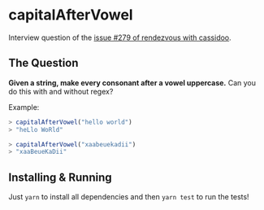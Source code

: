 # capitalAfterVowel

Interview question of the [issue #279 of rendezvous with cassidoo](https://buttondown.email/cassidoo/archive/dont-be-afraid-of-hard-work-nothing-worthwhile/).

## The Question

**Given a string, make every consonant after a vowel uppercase.** Can you do this with and without regex?

Example:

```js
> capitalAfterVowel("hello world")
> "heLlo WoRld"

> capitalAfterVowel("xaabeuekadii")
> "xaaBeueKaDii"
```

## Installing & Running

Just `yarn` to install all dependencies and then `yarn test` to run the tests!
